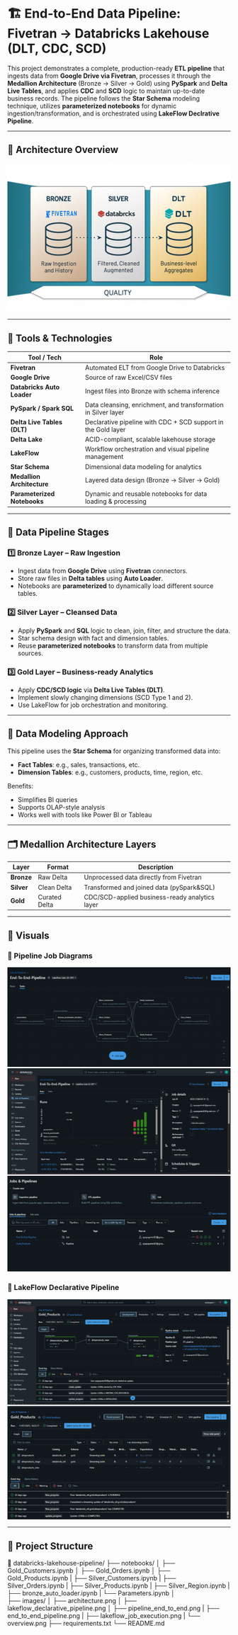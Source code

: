 # 🏗️ End-to-End Data Pipeline: Fivetran → Databricks Lakehouse (DLT, CDC, SCD)

This project demonstrates a complete, production-ready **ETL pipeline** that ingests data from **Google Drive via Fivetran**, processes it through the **Medallion Architecture** (Bronze → Silver → Gold) using **PySpark** and **Delta Live Tables**, and applies **CDC** and **SCD** logic to maintain up-to-date business records. The pipeline follows the **Star Schema** modeling technique, utilizes **parameterized notebooks** for dynamic ingestion/transformation, and is orchestrated using **LakeFlow Declrative Pipeline**.

---

## 🧭 Architecture Overview

![Architecture Diagram](images/Architecture.png)

---

## 🧰 Tools & Technologies

| Tool / Tech                 | Role                                                                 |
|-----------------------------|----------------------------------------------------------------------|
| **Fivetran**                | Automated ELT from Google Drive to Databricks                       |
| **Google Drive**            | Source of raw Excel/CSV files                                       |
| **Databricks Auto Loader**  | Ingest files into Bronze with schema inference                      |
| **PySpark / Spark SQL**     | Data cleansing, enrichment, and transformation in Silver layer      |
| **Delta Live Tables (DLT)** | Declarative pipeline with CDC + SCD support in the Gold layer       |
| **Delta Lake**              | ACID-compliant, scalable lakehouse storage                          |
| **LakeFlow**                | Workflow orchestration and visual pipeline management               |
| **Star Schema**             | Dimensional data modeling for analytics                             |
| **Medallion Architecture**  | Layered data design (Bronze → Silver → Gold)                        |
| **Parameterized Notebooks** | Dynamic and reusable notebooks for data loading & processing        |

---

## 🔄 Data Pipeline Stages

### 1️⃣ Bronze Layer – Raw Ingestion

- Ingest data from **Google Drive** using **Fivetran** connectors.
- Store raw files in **Delta tables** using **Auto Loader**.
- Notebooks are **parameterized** to dynamically load different source tables.

### 2️⃣ Silver Layer – Cleansed Data

- Apply **PySpark** and **SQL** logic to clean, join, filter, and structure the data.
- Star schema design with fact and dimension tables.
- Reuse **parameterized notebooks** to transform data from multiple sources.

### 3️⃣ Gold Layer – Business-ready Analytics

- Apply **CDC/SCD logic** via **Delta Live Tables (DLT)**.
- Implement slowly changing dimensions (SCD Type 1 and 2).
- Use LakeFlow for job orchestration and monitoring.

---

## 🌟 Data Modeling Approach

This pipeline uses the **Star Schema** for organizing transformed data into:
- **Fact Tables**: e.g., sales, transactions, etc.
- **Dimension Tables**: e.g., customers, products, time, region, etc.

Benefits:
- Simplifies BI queries
- Supports OLAP-style analysis
- Works well with tools like Power BI or Tableau

---

## 🗂️ Medallion Architecture Layers

| Layer      | Format      | Description                                        |
|------------|-------------|----------------------------------------------------|
| **Bronze** | Raw Delta   | Unprocessed data directly from Fivetran            |
| **Silver** | Clean Delta | Transformed and joined data (pySpark&SQL)          |
| **Gold**   | Curated Delta| CDC/SCD-applied business-ready analytics layer     |

---
## 🧪 Visuals

### 📌 Pipeline Job Diagrams
![Pipeline Diagram](images/Pipeline_end_to_end.png)
![Pipeline Diagram](images/end_to_end_pipeline.png)
![Pipeline Diagram](images/overview.png)

### 📌 LakeFlow Declarative Pipeline
![Pipeline Diagram](images/Lakeflow_Declarative_Pipeline.png)
![Pipeline Diagram](images/lakeflow_job_execution.png)

---
## 📂 Project Structure
📁 databricks-lakehouse-pipeline/
├── notebooks/
│   ├── Gold_Customers.ipynb
│   ├── Gold_Orders.ipynb
│   ├── Gold_Products.ipynb
|   ├── Silver_Customers.ipynb
|   ├── Silver_Orders.ipynb
|   ├── Silver_Products.ipynb
|   ├── Silver_Region.ipynb
|   ├── bronze_auto_loader.ipynb
|   └── Parameters.ipynb
│       
├── images/
│   ├── architecture.png
│   ├── lakeflow_declarative_pipeline.png
│   ├── pipeline_end_to_end.png
|   ├── end_to_end_pipeline.png
|   ├── lakeflow_job_execution.png
|   └── overview.png
├── requirements.txt
└── README.md


